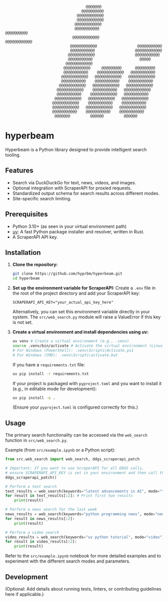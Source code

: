                                                          
                                                         
                                        @@@@@@@                                
                                      @@@@@@@@@@                               
                                    @@@@@@@@@@@@                               
                                    @@@@@@@@@@@@                               
                                   @@@@@@@@@@@@                                
                                   @@@@@@@@@@@                   @@@@@@@@@@    
                                  @@@@@@@@@@@@                 @@@@@@@@@@@@    
                                 @@@@@@@@@@@@                  @@@@@@@@@@@     
                                 @@@@@@@@@@@                  @@@@@@@@@@@@     
                                @@@@@@@@@@@@                  @@@@@@@@@@@      
                                @@@@@@@@@@@                     @@@@@          
                               @@@@@@@@@@@@                                    
                              @@@@@@@@@@@@     @@@@@@@@@      @@@@@@@@@        
                              @@@@@@@@@@@    @@@@@@@@@@@@   @@@@@@@@@@@        
                             @@@@@@@@@@@@   @@@@@@@@@@@@   @@@@@@@@@@@@        
                             @@@@@@@@@@@    @@@@@@@@@@@    @@@@@@@@@@@         
                            @@@@@@@@@@@@   @@@@@@@@@@@@   @@@@@@@@@@@@         
                           @@@@@@@@@@@@    @@@@@@@@@@@   @@@@@@@@@@@@          
                           @@@@@@@@@@@    @@@@@@@@@@@@   @@@@@@@@@@@           
                          @@@@@@@@@@@@   @@@@@@@@@@@@   @@@@@@@@@@@@           
                         @@@@@@@@@@@@    @@@@@@@@@@@    @@@@@@@@@@@            
                         @@@@@@@@@@@@   @@@@@@@@@@@@   @@@@@@@@@@@@            
                         @@@@@@@@@@@    @@@@@@@@@@@    @@@@@@@@@@@             
                          @@@@@@@         @@@@@@         @@@@@@                
                                                         
                                                                                     

# hyperbeam

Hyperbeam is a Python library designed to provide intelligent search tooling. 

## Features

- Search via DuckDuckGo for text, news, videos, and images.
- Optional integration with ScraperAPI for proxied requests.
- Standardized output schema for search results across different modes.
- Site-specific search limiting.

## Prerequisites

- Python 3.10+ (as seen in your virtual environment path)
- [uv](https://github.com/astral-sh/uv): A fast Python package installer and resolver, written in Rust.
- A ScraperAPI API key.

## Installation

1.  **Clone the repository:**
    ```bash
    git clone https://github.com/hyprbm/hyperbeam.git
    cd hyperbeam
    ```

2.  **Set up the environment variable for ScraperAPI:**
    Create a `.env` file in the root of the project directory and add your ScraperAPI key:
    ```
    SCRAPERAPI_API_KEY="your_actual_api_key_here"
    ```
    Alternatively, you can set this environment variable directly in your system.
    The `src/web_search.py` module will raise a ValueError if this key is not set.

3.  **Create a virtual environment and install dependencies using uv:**
    ```bash
    uv venv # Create a virtual environment (e.g., .venv)
    source .venv/bin/activate # Activate the virtual environment (Linux/macOS)
    # For Windows (PowerShell): .venv\Scripts\Activate.ps1
    # For Windows (CMD): .venv\Scripts\activate.bat
    ```
    If you have a `requirements.txt` file:
    ```bash
    uv pip install -r requirements.txt
    ```
    If your project is packaged with `pyproject.toml` and you want to install it (e.g., in editable mode for development):
    ```bash
    uv pip install -e .
    ```
    (Ensure your `pyproject.toml` is configured correctly for this.)

## Usage

The primary search functionality can be accessed via the `web_search` function in `src/web_search.py`.

Example (from `src/example.ipynb` or a Python script):

```python
from src.web_search import web_search, ddgs_scraperapi_patch

# Important: If you want to use ScraperAPI for all DDGS calls,
# ensure SCRAPERAPI_API_KEY is set in your environment and then call the patch:
ddgs_scraperapi_patch()

# Perform a text search
text_results = web_search(keywords="latest advancements in AI", mode="text")
for result in text_results[:2]: # Print first two results
    print(result)

# Perform a news search for the last week
news_results = web_search(keywords="python programming news", mode="news", timeframe="w")
for result in news_results[:2]:
    print(result)

# Perform a video search
video_results = web_search(keywords="uv python tutorial", mode="video")
for result in video_results[:2]:
    print(result)
```

Refer to the `src/example.ipynb` notebook for more detailed examples and to experiment with the different search modes and parameters.

## Development

(Optional: Add details about running tests, linters, or contributing guidelines here if applicable.)